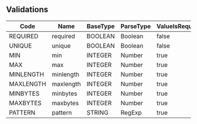 ##  Validations
| Code      | Name      | BaseType | ParseType | ValueIsRequired |
| --------- | --------- | -------- | --------- | --------------- |
| REQUIRED  | required  | BOOLEAN  | Boolean   | false           |
| UNIQUE    | unique    | BOOLEAN  | Boolean   | false           |
| MIN       | min       | INTEGER  | Number    | true            |
| MAX       | max       | INTEGER  | Number    | true            |
| MINLENGTH | minlength | INTEGER  | Number    | true            |
| MAXLENGTH | maxlength | INTEGER  | Number    | true            |
| MINBYTES  | minbytes  | INTEGER  | Number    | true            |
| MAXBYTES  | maxbytes  | INTEGER  | Number    | true            |
| PATTERN   | pattern   | STRING   | RegExp    | true            |
